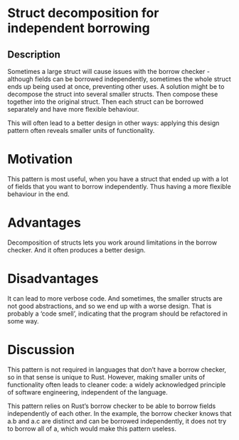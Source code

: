 # Struct decomposition for independent borrowing
## Description

Sometimes a large struct will cause issues with the borrow checker - although fields can be borrowed independently, sometimes the whole struct ends up being used at once, preventing other uses. A solution might be to decompose the struct into several smaller structs. Then compose these together into the original struct. Then each struct can be borrowed separately and have more flexible behaviour.

This will often lead to a better design in other ways: applying this design pattern often reveals smaller units of functionality.

# Motivation
This pattern is most useful, when you have a struct that ended up with a lot of fields that you want to borrow independently. Thus having a more flexible behaviour in the end.

# Advantages
Decomposition of structs lets you work around limitations in the borrow checker. And it often produces a better design.

# Disadvantages
It can lead to more verbose code. And sometimes, the smaller structs are not good abstractions, and so we end up with a worse design. That is probably a ‘code smell’, indicating that the program should be refactored in some way.

# Discussion
This pattern is not required in languages that don’t have a borrow checker, so in that sense is unique to Rust. However, making smaller units of functionality often leads to cleaner code: a widely acknowledged principle of software engineering, independent of the language.

This pattern relies on Rust’s borrow checker to be able to borrow fields independently of each other. In the example, the borrow checker knows that a.b and a.c are distinct and can be borrowed independently, it does not try to borrow all of a, which would make this pattern useless.